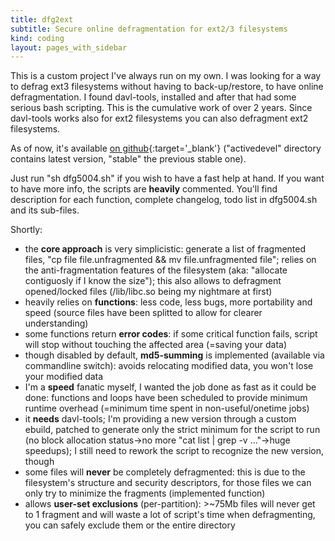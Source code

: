 ```yaml
---
title: dfg2ext
subtitle: Secure online defragmentation for ext2/3 filesystems
kind: coding
layout: pages_with_sidebar
---
```

This is a custom project I've always run on my own. I was looking for a way to defrag ext3 filesystems without having to back-up/restore, to have online defragmentation. I found davl-tools, installed and after that had some serious bash scripting. This is the cumulative work of over 2 years. Since davl-tools works also for ext2 filesystems you can also defragment ext2 filesystems.

As of now, it's available [on github](https://github.com/fsvm88/dfg2ext){:target='_blank'} ("activedevel" directory contains latest version, "stable" the previous stable one).

Just run "sh dfg5004.sh" if you wish to have a fast help at hand. If you want to have more info, the scripts are **heavily** commented. You'll find description for each function, complete changelog, todo list in dfg5004.sh and its sub-files.

Shortly:

* the **core approach** is very simplicistic: generate a list of fragmented files, "cp file file.unfragmented && mv file.unfragmented file"; relies on the anti-fragmentation features of the filesystem (aka: "allocate contiguosly if I know the size"); this also allows to defragment opened/locked files (/lib/libc.so being my nightmare at first)
* heavily relies on **functions**: less code, less bugs, more portability and speed (source files have been splitted to allow for clearer understanding)
* some functions return **error codes**: if some critical function fails, script will stop without touching the affected area (=saving your data)
* though disabled by default, **md5-summing** is implemented (available via commandline switch): avoids relocating modified data, you won't lose your modified data
* I'm a **speed** fanatic myself, I wanted the job done as fast as it could be done: functions and loops have been scheduled to provide minimum runtime overhead (=minimum time spent in non-useful/onetime jobs)
* it **needs** davl-tools; I'm providing a new version through a custom ebuild, patched to generate only the strict minimum for the script to run (no block allocation status->no more "cat list \| grep -v ..."->huge speedups); I still need to rework the script to recognize the new version, though
* some files will **never** be completely defragmented: this is due to the filesystem's structure and security descriptors, for those files we can only try to minimize the fragments (implemented function)
* allows **user-set exclusions** (per-partition): >~75Mb files will never get to 1 fragment and will waste a lot of script's time when defragmenting, you can safely exclude them or the entire directory
